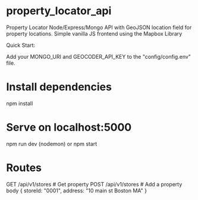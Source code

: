 # property_locator_api

Property Locator
Node/Express/Mongo API with GeoJSON location field for property locations. Simple vanilla JS frontend using the Mapbox Library

Quick Start:

Add your MONGO_URI and GEOCODER_API_KEY to the "config/config.env" file.

# Install dependencies
npm install

# Serve on localhost:5000
npm run dev (nodemon)
or
npm start

# Routes
GET    /api/v1/stores # Get property
POST   /api/v1/stores # Add a property
body { storeId: "0001", address: "10 main st Boston MA" }
